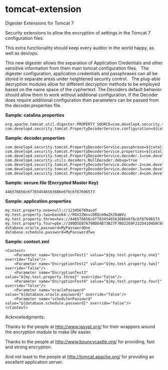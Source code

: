 tomcat-extension
================

Digester Extensions for Tomcat 7

Security extensions to allow the encryption of settings in the Tomcat 7 configuration files.  

This extra functionality should keep every auditor in the world happy, as well as dev/ops. 

This new digester allows the separation of Application Credentials and other sensitive information
from them main tomcat configuration files.   The digester configuration, application credentials and passphrases
can all be stored in separate areas under heightened security control.   The plug-able decryption modules allow
for different decryption methods to be employed based on the name space of the cyphertext.  The Decoders default
behavior should allow them to work without additional configuration. If the Decoder does require additional configuration
then parameters can be passed from the decoder.properties file.


**Sample: catalina.properties**
```
org.apache.tomcat.util.digester.PROPERTY_SOURCE=com.develop4.security.tomcat.PropertyDecoderService
com.develop4.security.tomcat.PropertyDecoderService.configuration=${catalina.base}/conf/decoder.properties
```

**Sample: decoder.properties**
```
com.develop4.security.tomcat.PropertyDecoderService.passphrase=${catalina.base}/conf/secure.file
com.develop4.security.tomcat.PropertyDecoderService.properties=${catalina.base}/conf/application.properties
com.develop4.security.tomcat.PropertyDecoderService.decoder.1=com.develop4.security.utils.decoders.NullDecoder
com.develop4.security.utils.decoders.NullDecoder.debug=true
com.develop4.security.tomcat.PropertyDecoderService.decoder.2=com.develop4.security.utils.decoders.Base64Decoder
com.develop4.security.tomcat.PropertyDecoderService.decoder.3=com.develop4.security.utils.decoders.HexDecoder
com.develop4.security.tomcat.PropertyDecoderService.decoder.4=com.develop4.security.utils.decoders.PBEDecoder
```

**Sample: secure.file (Encrypted Master Key)**
```
446576656c6f7034546563686e6f6c6f67696573
```

**Sample: application.properties**
```
my.test.property.one=null://123456789asdf
my.test.property.two=base64://RGV2ZWxvcDRQcm9wZXJ0aWVz
my.test.property.three=hex://446576656c6f7034546563686e6f6c6f67696573
my.test.property.four=pbe://380D5EB7A79BDD4B73B27F7BD22E0F232D4104D8C6C90033F07D680AD7876E62CF905F0D189628CEDF24CADEA388BDCF
database.oracle.password=MyPasswordOne
database.schedule.password=MyPasswordTwo
```

**Sample: context.xml**
```
<Context>
    <Parameter name="EncryptionTest1" value="${my.test.property.one}" override="false"/>
    <Parameter name="EncryptionTest2" value="${my.test.property.two}" override="false"/>
    <Parameter name="EncryptionTest3" value="${my.test.property.three}" override="false"/>
    <Parameter name="EncryptionTest4" value="${my.test.property.four}" override="false"/>   
    <Parameter name="oraclePassword" value="${database.oracle.password}" override="false"/>
	<Parameter name="schedulerPassowrd" value="${database.schedule.password}" override="false"/>
</Context>
```

Acknowledgments:

Thanks to the people at http://www.jasypt.org/ for their wrappers wound the encryption module to make life easier.

Thanks to the people at http://www.bouncycastle.org/ for providing, fast and strong encryption.

And not least to the people at http://tomcat.apache.org/ for providing an excellent application server.





